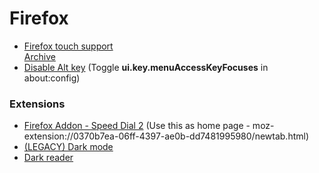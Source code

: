 # Firefox

- [Firefox touch support](https://askubuntu.com/questions/853910/ubuntu-16-and-touchscreen-scrolling-in-firefox)  
  [Archive](https://github.com/SayantanRC/URLs/blob/master/saved_pages/Ubuntu%2016%20and%20touchscreen%20scrolling%20in%20FireFox%20-%20Ask%20Ubuntu%20(11_8_2021%2012_54_27%20am).html)  
- [Disable Alt key](https://support.mozilla.org/en-US/questions/1278533) (Toggle <b>ui.key.menuAccessKeyFocuses</b> in about:config)  

### Extensions
- [Firefox Addon - Speed Dial 2](https://addons.mozilla.org/en-GB/firefox/addon/new-tab-speed-dial/)  (Use this as home page - moz-extension://0370b7ea-06ff-4397-ae0b-dd7481995980/newtab.html)  
- [(LEGACY) Dark mode](https://addons.mozilla.org/en-GB/firefox/addon/dark-mode-webextension/)  
- [Dark reader](https://addons.mozilla.org/en-GB/firefox/addon/darkreader/)  
